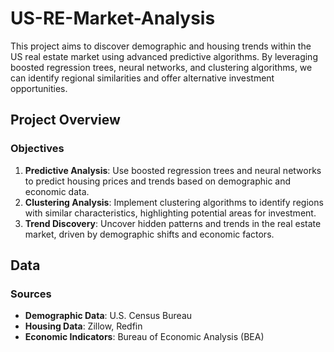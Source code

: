 # US-RE-Market-Analysis

This project aims to discover demographic and housing trends within the US real estate market using advanced predictive algorithms. By leveraging boosted regression trees, neural networks, and clustering algorithms, we can identify regional similarities and offer alternative investment opportunities.

## Project Overview

### Objectives

1. **Predictive Analysis**: Use boosted regression trees and neural networks to predict housing prices and trends based on demographic and economic data.
2. **Clustering Analysis**: Implement clustering algorithms to identify regions with similar characteristics, highlighting potential areas for investment.
3. **Trend Discovery**: Uncover hidden patterns and trends in the real estate market, driven by demographic shifts and economic factors.

## Data

### Sources

- **Demographic Data**: U.S. Census Bureau
- **Housing Data**: Zillow, Redfin
- **Economic Indicators**: Bureau of Economic Analysis (BEA)
